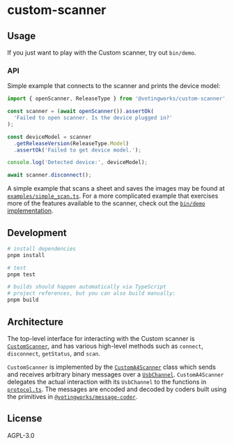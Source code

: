# custom-scanner

## Usage

If you just want to play with the Custom scanner, try out `bin/demo`.

### API

Simple example that connects to the scanner and prints the device model:

```ts
import { openScanner, ReleaseType } from '@votingworks/custom-scanner';

const scanner = (await openScanner()).assertOk(
  'Failed to open scanner. Is the device plugged in?'
);

const deviceModel = scanner
  .getReleaseVersion(ReleaseType.Model)
  .assertOk('Failed to get device model.');

console.log('Detected device:', deviceModel);

await scanner.disconnect();
```

A simple example that scans a sheet and saves the images may be found at
[`examples/simple_scan.ts`](examples/simple_scan.ts). For a more complicated
example that exercises more of the features available to the scanner, check out
the [`bin/demo` implementation](src/cli/demo/index.ts).

## Development

```sh
# install dependencies
pnpm install

# test
pnpm test

# builds should happen automatically via TypeScript
# project references, but you can also build manually:
pnpm build
```

## Architecture

The top-level interface for interacting with the Custom scanner is
[`CustomScanner`](src/types/custom_scanner.ts), and has various high-level
methods such as `connect`, `disconnect`, `getStatus`, and `scan`.

`CustomScanner` is implemented by the
[`CustomA4Scanner`](src/custom_a4_scanner.ts) class which sends and receives
arbitrary binary messages over a [`UsbChannel`](src/usb_channel.ts).
`CustomA4Scanner` delegates the actual interaction with its `UsbChannel` to the
functions in [`protocol.ts`](src/protocol.ts). The messages are encoded and
decoded by coders built using the primitives in
[`@votingworks/message-coder`](../message-coder/README.md).

## License

AGPL-3.0
